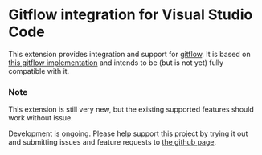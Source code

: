 # Gitflow integration for Visual Studio Code

This extension provides integration and support for [gitflow](http://nvie.com/posts/a-successful-git-branching-model/).
It is based on [this gitflow implementation](https://github.com/nvie/gitflow)
and intends to be (but is not yet) fully compatible with it.

### Note

This extension is still very new, but the existing supported features should work
without issue.

Development is ongoing. Please help support this project by trying it out
and submitting issues and feature requests to [the github page](https://github.com/vector-of-bool/vscode-gitflow).